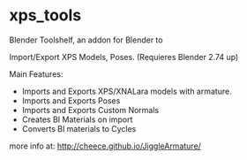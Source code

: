 xps_tools
=========
Blender Toolshelf, an addon for Blender to

Import/Export XPS Models, Poses.
(Requieres Blender 2.74 up)

Main Features:
- Imports and Exports XPS/XNALara models with armature.
- Imports and Exports Poses
- Imports and Exports Custom Normals
- Creates BI Materials on import
- Converts BI materials to Cycles

more info at: 
http://cheece.github.io/JiggleArmature/

